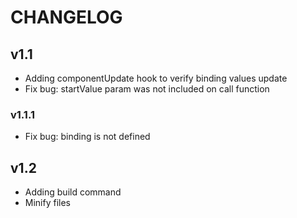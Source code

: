 # CHANGELOG

## v1.1
* Adding componentUpdate hook to verify binding values update
* Fix bug: startValue param was not included on call function

### v1.1.1
* Fix bug: binding is not defined

## v1.2
* Adding build command
* Minify files